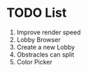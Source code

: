 TODO List
=========

1. Improve render speed
2. Lobby Browser
3. Create a new Lobby
4. Obstracles can split
5. Color Picker
